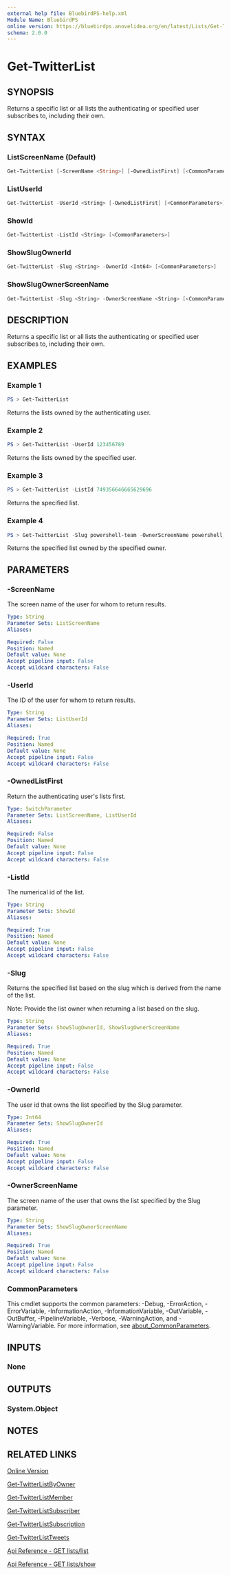 ```yaml
---
external help file: BluebirdPS-help.xml
Module Name: BluebirdPS
online version: https://bluebirdps.anovelidea.org/en/latest/Lists/Get-TwitterList
schema: 2.0.0
---
```


# Get-TwitterList

## SYNOPSIS

Returns a specific list or all lists the authenticating or specified user subscribes to, including their own.

## SYNTAX

### ListScreenName (Default)

```powershell
Get-TwitterList [-ScreenName <String>] [-OwnedListFirst] [<CommonParameters>]
```

### ListUserId

```powershell
Get-TwitterList -UserId <String> [-OwnedListFirst] [<CommonParameters>]
```

### ShowId

```powershell
Get-TwitterList -ListId <String> [<CommonParameters>]
```

### ShowSlugOwnerId

```powershell
Get-TwitterList -Slug <String> -OwnerId <Int64> [<CommonParameters>]
```

### ShowSlugOwnerScreenName

```powershell
Get-TwitterList -Slug <String> -OwnerScreenName <String> [<CommonParameters>]
```

## DESCRIPTION

Returns a specific list or all lists the authenticating or specified user subscribes to, including their own.

## EXAMPLES

### Example 1

```powershell
PS > Get-TwitterList
```

Returns the lists owned by the authenticating user.

### Example 2

```powershell
PS > Get-TwitterList -UserId 123456789
```

Returns the lists owned by the specified user.

### Example 3

```powershell
PS > Get-TwitterList -ListId 749356646665629696
```

Returns the specified list.

### Example 4

```powershell
PS > Get-TwitterList -Slug powershell-team -OwnerScreenName powershell_team
```

Returns the specified list owned by the specified owner.

## PARAMETERS

### -ScreenName

The screen name of the user for whom to return results.

```yaml
Type: String
Parameter Sets: ListScreenName
Aliases:

Required: False
Position: Named
Default value: None
Accept pipeline input: False
Accept wildcard characters: False
```

### -UserId

The ID of the user for whom to return results.

```yaml
Type: String
Parameter Sets: ListUserId
Aliases:

Required: True
Position: Named
Default value: None
Accept pipeline input: False
Accept wildcard characters: False
```

### -OwnedListFirst

Return the authenticating user's lists first.

```yaml
Type: SwitchParameter
Parameter Sets: ListScreenName, ListUserId
Aliases:

Required: False
Position: Named
Default value: None
Accept pipeline input: False
Accept wildcard characters: False
```

### -ListId

The numerical id of the list.

```yaml
Type: String
Parameter Sets: ShowId
Aliases:

Required: True
Position: Named
Default value: None
Accept pipeline input: False
Accept wildcard characters: False
```

### -Slug

Returns the specified list based on the slug which is derived from the name of the list.

Note: Provide the list owner when returning a list based on the slug.

```yaml
Type: String
Parameter Sets: ShowSlugOwnerId, ShowSlugOwnerScreenName
Aliases:

Required: True
Position: Named
Default value: None
Accept pipeline input: False
Accept wildcard characters: False
```

### -OwnerId

The user id that owns the list specified by the Slug parameter.

```yaml
Type: Int64
Parameter Sets: ShowSlugOwnerId
Aliases:

Required: True
Position: Named
Default value: None
Accept pipeline input: False
Accept wildcard characters: False
```

### -OwnerScreenName

The screen name of the user that owns the list specified by the Slug parameter.

```yaml
Type: String
Parameter Sets: ShowSlugOwnerScreenName
Aliases:

Required: True
Position: Named
Default value: None
Accept pipeline input: False
Accept wildcard characters: False
```

### CommonParameters

This cmdlet supports the common parameters: -Debug, -ErrorAction, -ErrorVariable, -InformationAction, -InformationVariable, -OutVariable, -OutBuffer, -PipelineVariable, -Verbose, -WarningAction, and -WarningVariable. For more information, see [about_CommonParameters](http://go.microsoft.com/fwlink/?LinkID=113216).

## INPUTS

### None

## OUTPUTS

### System.Object

## NOTES

## RELATED LINKS

[Online Version](https://bluebirdps.anovelidea.org/en/latest/Lists/Get-TwitterList)

[Get-TwitterListByOwner](https://bluebirdps.anovelidea.org/en/latest/Lists/Get-TwitterListByOwner)

[Get-TwitterListMember](https://bluebirdps.anovelidea.org/en/latest/Lists/Get-TwitterListMember)

[Get-TwitterListSubscriber](https://bluebirdps.anovelidea.org/en/latest/Lists/Get-TwitterListSubscriber)

[Get-TwitterListSubscription](https://bluebirdps.anovelidea.org/en/latest/Lists/Get-TwitterListSubscription)

[Get-TwitterListTweets](https://bluebirdps.anovelidea.org/en/latest/Lists/Get-TwitterListTweets)

[Api Reference - GET lists/list](https://developer.twitter.com/en/docs/twitter-api/v1/accounts-and-users/create-manage-lists/api-reference/get-lists-list)

[Api Reference - GET lists/show](https://developer.twitter.com/en/docs/twitter-api/v1/accounts-and-users/create-manage-lists/api-reference/get-lists-show)
